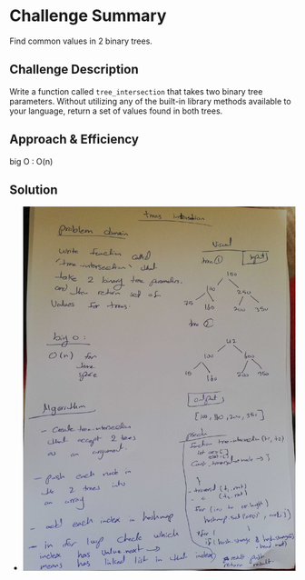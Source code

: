 # Challenge Summary
Find common values in 2 binary trees.
## Challenge Description
Write a function called `tree_intersection` that takes two binary tree parameters.
Without utilizing any of the built-in library methods available to your language, return a set of values found in both trees.
## Approach & Efficiency
big O : O(n)

## Solution
- ![whiteboard ](../../assest/intersection.jpg)
